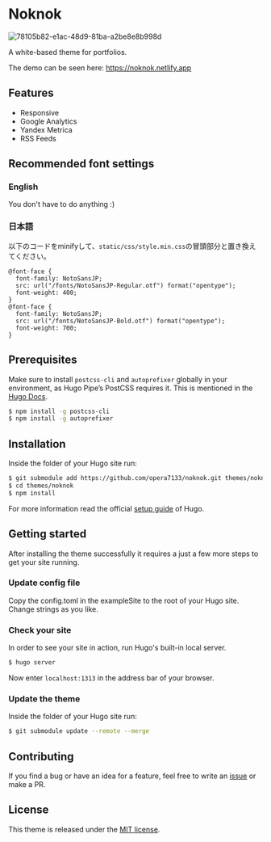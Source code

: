 # Noknok

![78105b82-e1ac-48d9-81ba-a2be8e8b998d](https://user-images.githubusercontent.com/39876629/109757633-844ddd00-7c2d-11eb-83ed-bada9fd29990.png)

A white-based theme for portfolios.

The demo can be seen here: https://noknok.netlify.app

## Features
* Responsive
* Google Analytics
* Yandex Metrica
* RSS Feeds

## Recommended font settings

### English
You don't have to do anything :)

### 日本語
以下のコードをminifyして、```static/css/style.min.css```の冒頭部分と置き換えてください。

```
@font-face {
  font-family: NotoSansJP;
  src: url("/fonts/NotoSansJP-Regular.otf") format("opentype");
  font-weight: 400;
}
@font-face {
  font-family: NotoSansJP;
  src: url("/fonts/NotoSansJP-Bold.otf") format("opentype");
  font-weight: 700;
}
```

## Prerequisites

Make sure to install `postcss-cli` and `autoprefixer` globally in your environment, as Hugo Pipe’s PostCSS requires it. This is mentioned in the [Hugo Docs](https://gohugo.io/hugo-pipes/postcss/).

```bash
$ npm install -g postcss-cli
$ npm install -g autoprefixer
```

## Installation
Inside the folder of your Hugo site run:

```bash
$ git submodule add https://github.com/opera7133/noknok.git themes/noknok
$ cd themes/noknok
$ npm install
```

For more information read the official [setup guide](https://gohugo.io/overview/installing/) of Hugo.

## Getting started
After installing the theme successfully it requires a just a few more steps to get your site running.

### Update config file
Copy the config.toml in the exampleSite to the root of your Hugo site. Change strings as you like.

### Check your site
In order to see your site in action, run Hugo's built-in local server.
```bash
$ hugo server
```
Now enter `localhost:1313` in the address bar of your browser.

### Update the theme
Inside the folder of your Hugo site run:

```bash
$ git submodule update --remote --merge
```

## Contributing
If you find a bug or have an idea for a feature, feel free to write an [issue](https://github.com/opera7133/noknok/issues) or make a PR.

## License
This theme is released under the [MIT license](https://github.com/opera7133/noknok/blob/master/LICENSE).
